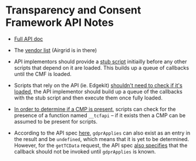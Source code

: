 # Transparency and Consent Framework API Notes

- [Full API
  doc](https://github.com/InteractiveAdvertisingBureau/GDPR-Transparency-and-Consent-Framework/blob/master/TCFv2/IAB%20Tech%20Lab%20-%20CMP%20API%20v2.md)

- The [vendor list](https://iabeurope.eu/vendor-list-tcf-v2-0/) (Airgrid is in there)

- API implementors should provide a [stub
  script](https://github.com/InteractiveAdvertisingBureau/GDPR-Transparency-and-Consent-Framework/blob/master/TCFv2/IAB%20Tech%20Lab%20-%20CMP%20API%20v2.md#how-does-the-cmp-stub-api-work)
  initiailly before any other scripts that depend on it are loaded. This builds up a queue of
  callbacks until the CMF is loaded.

- Scripts that rely on the API (ie. Edgekit) [shouldn't need to check if it's
  loaded](https://github.com/InteractiveAdvertisingBureau/GDPR-Transparency-and-Consent-Framework/blob/master/TCFv2/IAB%20Tech%20Lab%20-%20CMP%20API%20v2.md#how-can-scripts-determine-if-the-cmp-script-is-loaded-yet),
  the API implementor should build up a queue of the callbacks with the stub script and then execute
  them once fully loaded.

- [In order to determine if a CMP is
  present](https://github.com/InteractiveAdvertisingBureau/GDPR-Transparency-and-Consent-Framework/blob/master/TCFv2/IAB%20Tech%20Lab%20-%20CMP%20API%20v2.md#how-can-scripts-on-a-page-determine-if-there-is-a-cmp-present), scripts can check for the presence of a function named `__tcfapi` – if it exists then a CMP can be assumed to be present for scripts.

- According to the API spec
  [here](https://github.com/InteractiveAdvertisingBureau/GDPR-Transparency-and-Consent-Framework/blob/master/TCFv2/IAB%20Tech%20Lab%20-%20CMP%20API%20v2.md#what-does-the-gdprapplies-value-mean),
  `gdprApplies` can also exist as an entry in the result and be `undefined`, which means that it is
  yet to be determined. However, for the `getTCData` request, the API spec [also
  specifies](https://github.com/InteractiveAdvertisingBureau/GDPR-Transparency-and-Consent-Framework/blob/master/TCFv2/IAB%20Tech%20Lab%20-%20CMP%20API%20v2.md#tcdata)
  that the callback should not be invoked until `gdprApplies` is known.
